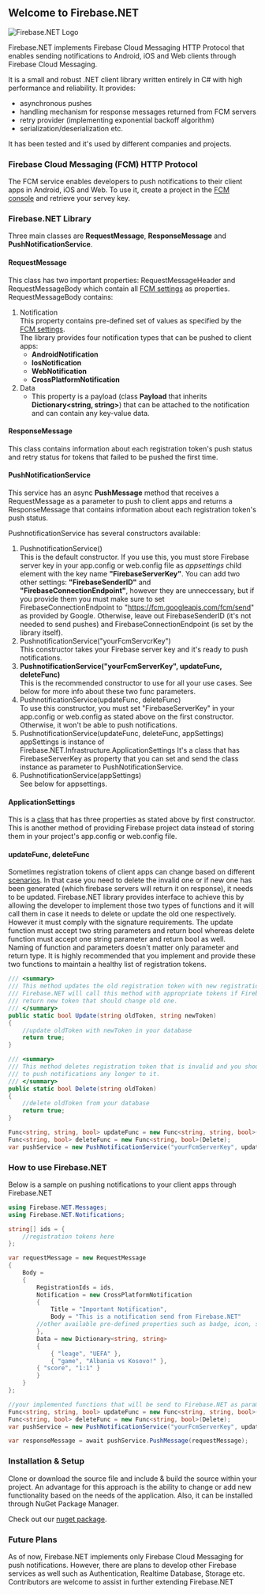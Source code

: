 ## Welcome to Firebase.NET

![Firebase.NET Logo](https://raw.githubusercontent.com/UrimKurtishi/Firebase.NET/master/FirebaseNET.jpg) 

Firebase.NET implements Firebase Cloud Messaging HTTP Protocol that enables sending notifications to Android, iOS and Web clients through Firebase Cloud Messaging. 

It is a small and robust .NET client library written entirely in C# with high performance and reliability. 
It provides:
* asynchronous pushes
* handling mechanism for response messages returned from FCM servers
* retry provider (implementing exponential backoff algorithm)
* serialization/deserialization etc.

It has been tested and it's used by different companies and projects.


### Firebase Cloud Messaging (FCM) HTTP Protocol
The FCM service enables developers to push notifications to their client apps in Android, iOS and Web. To use it, create a project in the [FCM console](https://console.firebase.google.com) and retrieve your servey key.


### Firebase.NET Library

Three main classes are **RequestMessage**, **ResponseMessage** and **PushNotificationService**.

#### RequestMessage
This class has two important properties: RequestMessageHeader and RequestMessageBody which contain all [FCM settings](https://firebase.google.com/docs/cloud-messaging/http-server-ref#downstream-http-messages-json) as properties. RequestMessageBody contains:
1. Notification <br/>
	This property contains pre-defined set of values as specified by the [FCM settings](https://firebase.google.com/docs/cloud-messaging/http-server-ref#downstream-http-messages-json). <br/>
	The library provides four notification types that can be pushed to client apps:
	* **AndroidNotification**
	* **IosNotification**
	* **WebNotification**
	* **CrossPlatformNotification**
2. Data 
    * This property is a payload (class **Payload** that inherits **Dictionary<string, string>**) that can be attached to the notification and can contain any key-value data.

#### ResponseMessage
This class contains information about each registration token's push status and retry status for tokens that failed to be pushed the first time.

#### PushNotificationService
This service has an async **PushMessage** method that receives a RequestMessage as a parameter to push to client apps and returns a ResponseMessage that contains information about each registration token's push status. <br/>

PushnotificationService has several constructors available:<br/>
1. PushnotificationService() <br/>
	This is the default constructor. If you use this, you must store Firebase server key in your app.config or web.config file as *appsettings* child element with the key name **"FirebaseServerKey"**. You can add two other settings: **"FirebaseSenderID"** and **"FirebaseConnectionEndpoint"**, however they are unneccessary, but if you provide them you must make sure to set FirebaseConnectionEndpoint to "https://fcm.googleapis.com/fcm/send" as provided by Google. Otherwise, leave out FirebaseSenderID (it's not needed to send pushes) and FirebaseConnectionEndpoint (is set by the library itself).
2. PushnotificationService("yourFcmServcrKey") <br/>
	This constructor takes your Firebase server key and it's ready to push notifications.
3. **PushnotificationService("yourFcmServerKey", updateFunc, deleteFunc)** <br/>
	This is the recommended constructor to use for all your use cases. See below for more info about these two func parameters.
4. PushnotificationService(updateFunc, deleteFunc) <br/>
	To use this constructor, you must set "FirebaseServerKey" in your app.config or web.config as stated above on the first constructor. Otherwise, it won't be able to push notifications.
5. PushnotificationService(updateFunc, deleteFunc, appSettings) <br/>
	appSettings is instance of Firebase.NET.Infrastructure.ApplicationSettings
	It's a class that has FirebaseServerKey as property that you can set and send the class instance as parameter to PushNotificationService.
6. PushnotificationService(appSettings) <br/>
	See below for appsettings. <br/>

#### ApplicationSettings 
This is a [class](https://github.com/UrimKurtishi/Firebase.NET/blob/master/src/Firebase.NET/Infrastructure/ApplicationSettings.cs) that has three properties as stated above by first constructor. This is another method of providing Firebase project data instead of storing them in your project's app.config or web.config file.

#### updateFunc, deleteFunc <br/>
Sometimes registration tokens of client apps can change based on different [scenarios](https://firebase.google.com/docs/cloud-messaging/http-server-ref#error-codes). In that case you need to delete the invalid one or if new one has been generated (which firebase servers will return it on response), it needs to be updated.
Firebase.NET library provides interface to achieve this by allowing the developer to implement those two types of functions and it will call them in case it needs to delete or update the old one respectively. <br/>
However it must comply with the signature requirements. The update function must accept two string parameters and return bool whereas delete function must accept one string parameter and return bool as well.<br/>
Naming of function and parameters doesn't matter only parameter and return type.
It is highly recommended that you implement and provide these two functions to maintain a healthy list of registration tokens.

```csharp
/// <summary>
/// This method updates the old registration token with new registration token
/// Firebase.NET will call this method with appropriate tokens if Firebase servers 
/// return new token that should change old one.
/// </summary>
public static bool Update(string oldToken, string newToken) 
{ 
	//update oldToken with newToken in your database
	return true; 
}

/// <summary>
/// This method deletes registration token that is invalid and you should not try
/// to push notifications any longer to it.
/// </summary>
public static bool Delete(string oldToken) 
{ 
	//delete oldToken from your database
	return true; 
}

Func<string, string, bool> updateFunc = new Func<string, string, bool>(Update);
Func<string, bool> deleteFunc = new Func<string, bool>(Delete);
var pushService = new PushNotificationService("yourFcmServerKey", updateFunc, deleteFunc);
```


### How to use Firebase.NET

Below is a sample on pushing notifications to your client apps through Firebase.NET

```csharp
using Firebase.NET.Messages;
using Firebase.NET.Notifications;

string[] ids = {
    //registration tokens here
};

var requestMessage = new RequestMessage
{
    Body =
    {
        RegistrationIds = ids,
        Notification = new CrossPlatformNotification
        {
            Title = "Important Notification",
            Body = "This is a notification send from Firebase.NET"
	    //other available pre-defined properties such as badge, icon, sound etc
        },
        Data = new Dictionary<string, string>
        {
            { "leage", "UEFA" },
            { "game", "Albania vs Kosovo!" },
	    { "score", "1:1" }
        }
    }
};

//your implemented functions that will be send to Firebase.NET as parameters
Func<string, string, bool> updateFunc = new Func<string, string, bool>(Update);
Func<string, bool> deleteFunc = new Func<string, bool>(Delete);
var pushService = new PushNotificationService("yourFcmServerKey", updateFunc, deleteFunc);

var responseMessage = await pushService.PushMessage(requestMessage);

```


### Installation & Setup

Clone or download the source file and include & build the source within your project. An advantage for this approach is the ability to change or add new functionality based on the needs of the application.
Also, it can be installed through NuGet Package Manager.

Check out our [nuget package](https://www.nuget.org/packages/Pantheon.Firebase.NET/1.1.0).


### Future Plans

As of now, Firebase.NET implements only Firebase Cloud Messaging for push notifications. However, there are plans to develop other Firebase services as well such as Authentication, Realtime Database, Storage etc. <br/>
Contributors are welcome to assist in further extending Firebase.NET

